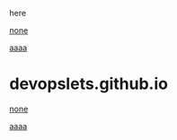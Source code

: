 
here


[none](snippets/capturing_tcp_traffic.md)

[aaaa](decs/snippets/capturing_tcp_traffic.md)


# devopslets.github.io


[none](snippets/capturing_tcp_traffic.md)

[aaaa](decs/snippets/capturing_tcp_traffic.md)
